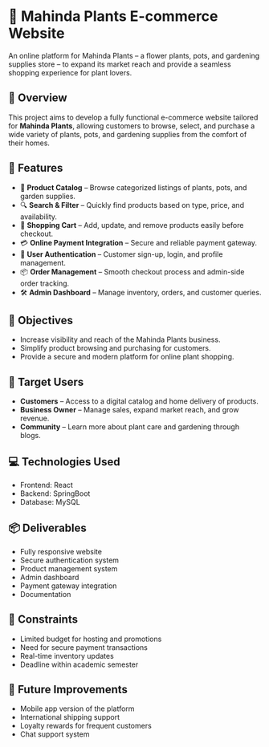 # 🌿 Mahinda Plants E-commerce Website

An online platform for Mahinda Plants – a flower plants, pots, and gardening supplies store – to expand its market reach and provide a seamless shopping experience for plant lovers.

## 🛒 Overview

This project aims to develop a fully functional e-commerce website tailored for **Mahinda Plants**, allowing customers to browse, select, and purchase a wide variety of plants, pots, and gardening supplies from the comfort of their homes.

## 🚀 Features

- 🌱 **Product Catalog** – Browse categorized listings of plants, pots, and garden supplies.
- 🔍 **Search & Filter** – Quickly find products based on type, price, and availability.
- 🛒 **Shopping Cart** – Add, update, and remove products easily before checkout.
- 💳 **Online Payment Integration** – Secure and reliable payment gateway.
- 👤 **User Authentication** – Customer sign-up, login, and profile management.
- 📦 **Order Management** – Smooth checkout process and admin-side order tracking.
- 🛠️ **Admin Dashboard** – Manage inventory, orders, and customer queries.
<!-- 📢 **Blog/News Section** – Share seasonal promotions, gardening tips, and updates. -->

## 🎯 Objectives

- Increase visibility and reach of the Mahinda Plants business.
- Simplify product browsing and purchasing for customers.
- Provide a secure and modern platform for online plant shopping.

## 👥 Target Users

- **Customers** – Access to a digital catalog and home delivery of products.
- **Business Owner** – Manage sales, expand market reach, and grow revenue.
- **Community** – Learn more about plant care and gardening through blogs.

## 💻 Technologies Used

- Frontend: React 
- Backend: SpringBoot
- Database: MySQL
<!-- Payment Integration: PayHere / Stripe / PayPal
- Hosting: Netlify / Vercel / Heroku (Based on budget constraints)
-->
## 📦 Deliverables

- Fully responsive website
- Secure authentication system
- Product management system
- Admin dashboard
- Payment gateway integration
- Documentation

## 🔐 Constraints

- Limited budget for hosting and promotions
- Need for secure payment transactions
- Real-time inventory updates
- Deadline within academic semester

## 🔧 Future Improvements

- Mobile app version of the platform
- International shipping support
- Loyalty rewards for frequent customers
- Chat support system

